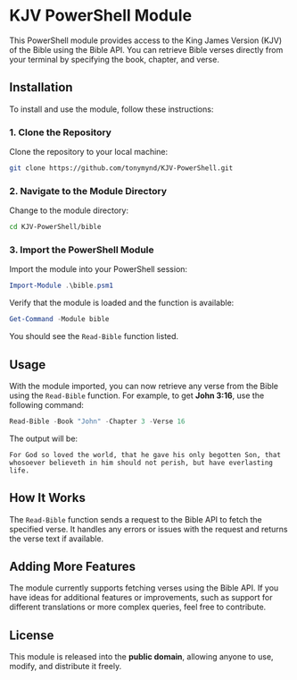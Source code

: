 # KJV PowerShell Module

This PowerShell module provides access to the King James Version (KJV) of the Bible using the Bible API. You can retrieve Bible verses directly from your terminal by specifying the book, chapter, and verse.

## Installation

To install and use the module, follow these instructions:

### 1. Clone the Repository

Clone the repository to your local machine:

```bash
git clone https://github.com/tonymynd/KJV-PowerShell.git
```

### 2. Navigate to the Module Directory

Change to the module directory:

```bash
cd KJV-PowerShell/bible
```

### 3. Import the PowerShell Module

Import the module into your PowerShell session:

```powershell
Import-Module .\bible.psm1
```

Verify that the module is loaded and the function is available:

```powershell
Get-Command -Module bible
```

You should see the `Read-Bible` function listed.

## Usage

With the module imported, you can now retrieve any verse from the Bible using the `Read-Bible` function. For example, to get **John 3:16**, use the following command:

```powershell
Read-Bible -Book "John" -Chapter 3 -Verse 16
```

The output will be:

```
For God so loved the world, that he gave his only begotten Son, that whosoever believeth in him should not perish, but have everlasting life.
```

## How It Works

The `Read-Bible` function sends a request to the Bible API to fetch the specified verse. It handles any errors or issues with the request and returns the verse text if available.

## Adding More Features

The module currently supports fetching verses using the Bible API. If you have ideas for additional features or improvements, such as support for different translations or more complex queries, feel free to contribute.

## License

This module is released into the **public domain**, allowing anyone to use, modify, and distribute it freely.
